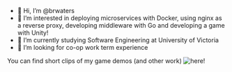 - 👋 Hi, I’m @brwaters
- 👀 I’m interested in deploying microservices with Docker, using nginx as a reverse proxy, developing middleware with Go and developing a game with Unity!
- 🌱 I’m currently studying Software Engineering at University of Victoria
- 💞️ I’m looking for co-op work term experience

You can find short clips of my game demos (and other work) ![here!]([https://vimeo.com/874589220](https://vimeo.com/user207393122))

<!---
brwaters/brwaters is a ✨ special ✨ repository because its `README.md` (this file) appears on your GitHub profile.
You can click the Preview link to take a look at your changes.
--->
